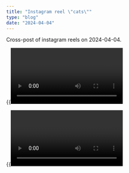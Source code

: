 ```yaml
---
title: "Instagram reel \"cats\""
type: "blog"
date: "2024-04-04"
---
```


Cross-post of instagram reels on 2024-04-04.

<!--more-->

{{<video location="cat-meme-gt-pt1.mp4" >}}

{{<video location="cat-meme-gt-pt2.mp4" >}}

